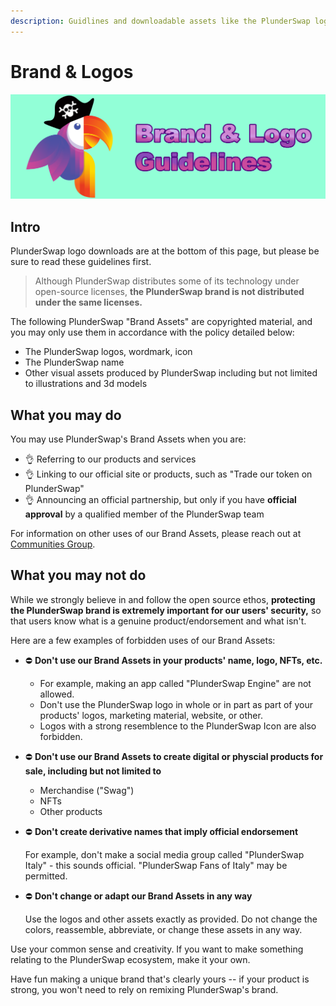 ```yaml
---
description: Guidlines and downloadable assets like the PlunderSwap logo SVG
---
```


# Brand & Logos

![](<./../.gitbook/assets/Brand_Logo.png>)

## Intro

PlunderSwap logo downloads are at the bottom of this page, but please be sure to read these guidelines first.

> Although PlunderSwap distributes some of its technology under open-source licenses, **the PlunderSwap brand is not distributed under the same licenses.**

The following PlunderSwap "Brand Assets" are copyrighted material, and you may only use them in accordance with the policy detailed below:

* The PlunderSwap logos, wordmark, icon
* The PlunderSwap name
* Other visual assets produced by PlunderSwap including but not limited to illustrations and 3d models

## What you may do

You may use PlunderSwap's Brand Assets when you are:

* 👌 Referring to our products and services
* 👌 Linking to our official site or products, such as "Trade our token on PlunderSwap"
* 👌 Announcing an official partnership, but only if you have **official approval** by a qualified member of the PlunderSwap team

For information on other uses of our Brand Assets, please reach out at [Communities Group](communities.md).

## What you may not do

While we strongly believe in and follow the open source ethos, **protecting the PlunderSwap brand is extremely important for our users' security,** so that users know what is a genuine product/endorsement and what isn't.

Here are a few examples of forbidden uses of our Brand Assets:

* ⛔️ **Don't use our Brand Assets in your products' name, logo, NFTs, etc.**&#x20;
  * For example, making an app called "PlunderSwap Engine" are not allowed.
  * Don't use the PlunderSwap logo in whole or in part as part of your products' logos, marketing material, website, or other.
  * Logos with a strong resemblence to the PlunderSwap Icon are also forbidden.
* ⛔️ **Don't use our Brand Assets to create digital or physcial products for sale, including but not limited to**
  * Merchandise ("Swag")
  * NFTs
  * Other products
* ⛔️ **Don't create derivative names that imply official endorsement**

    For example, don't make a social media group called "PlunderSwap Italy" - this sounds official. "PlunderSwap Fans of Italy" may be permitted.
* ⛔️ **Don't change or adapt our Brand Assets in any way**

    Use the logos and other assets exactly as provided. Do not change the colors, reassemble, abbreviate, or change these assets in any way.

Use your common sense and creativity. If you want to make something relating to the PlunderSwap ecosystem, make it your own.

Have fun making a unique brand that's clearly yours -- if your product is strong, you won't need to rely on remixing PlunderSwap's brand.
